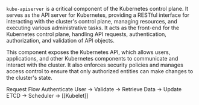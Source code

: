 `kube-apiserver` is a critical component of the Kubernetes control plane. It serves as the API server for Kubernetes, providing a RESTful interface for interacting with the cluster's control plane, managing resources, and executing various administrative tasks. It acts as the front-end for the Kubernetes control plane, handling API requests, authentication, authorization, and validation of API objects.

This component exposes the Kubernetes API, which allows users, applications, and other Kubernetes components to communicate and interact with the cluster. It also enforces security policies and manages access control to ensure that only authorized entities can make changes to the cluster's state.

Request Flow
Authenticate User -> Validate -> Retrieve Data -> Update ETCD -> Scheduler -> [[Kubelet]]